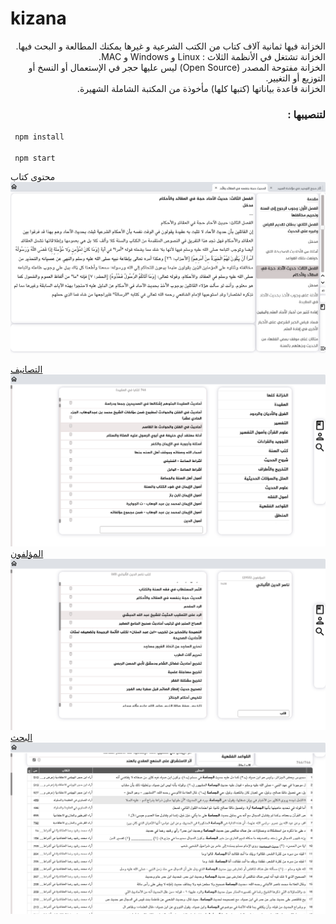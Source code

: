# kizana

<p dir="rtl">
الخزانة فيها ثمانية آلاف كتاب من الكتب الشرعية و غيرها يمكنك المطالعة و البحث فيها. <br>
الخزانة تشتغل في الأنظمة الثلاث : Linux و Windows و MAC.<br>
الخزانة مفتوحة المصدر (Open Source) ليس عليها حجر في الإستعمال أو النسخ أو التوزيع أو التغيير.<br>
الخزانة قاعدة بياناتها (كتبها كلها) مأخوذة من المكتبة الشاملة الشهيرة.<br>
</p>

<h3 dir="rtl" >لتنصيبها :</h3>

<code> npm install </code><br><br>
<code> npm start </code>



<span lang="ar" class="image_title">محتوى كتاب </span> <br>
<img  src="kizana_screenshots/01.png" alt="محتوى كتاب">

<a href="kizana_screenshots/02.png">
<span class="image_title">التصانيف</span><br>
 <img src="kizana_screenshots/02.png" alt="التصانيف">
</a>

 <a href="kizana_screenshots/03.png">
 <span class="image_title">المؤلفون</span><br>
 <img src="kizana_screenshots/03.png" alt="المؤلفون">
</a>

 <a href="kizana_screenshots/04.png">
 <span class="image_title">البحث</span><br>
 <img src="kizana_screenshots/04.png" alt="البحث">
</a>